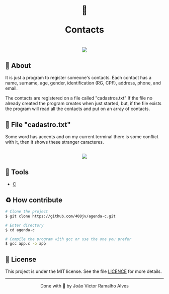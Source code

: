 <h1 align="center">
  📓
  <p>Contacts</p>
</h1>

<h1 align="center">
  <img 
    src="https://ik.imagekit.io/dwei78ukbe/GIF_10-12-2020_14-00-47_TI9Jxa5OD.gif"
  />
</h1>

## 🧾 About
It is just a program to register someone's contacts. Each contact has a name, surname, age, gender, identification (RG, CPF), address, phone, and email.

The contacts are registered on a file called "cadastros.txt" If the file no already created the program creates when just started, but, if the file exists the program will read all the contacts and put on an array of contacts.

## 📁 File "cadastro.txt"
Some word has accents and on my current terminal there is some conflict with it, then it shows these stranger caracteres.
<h2 align="center">
  <img
    src="https://ik.imagekit.io/dwei78ukbe/Screenshot__79__Ex9_ee3JN.png"
  />
</h2>

## 🔧 Tools
- [C]('https://devdocs.io/c/')

## ♻️ How contribute
```bash
# Clone the project
$ git clone https://github.com/400jv/agenda-c.git
```

```bash
# Enter directory
$ cd agenda-c
```

```bash
# Compile the program with gcc or use the one you prefer
$ gcc app.c -o app
```
## 📜 License

This project is under the MIT license. See the file <a href="https://github.com/400jv/agenda-c/blob/main/LICENSE">LICENCE</a> for more details.

---
<p align="center">Done with 💚 by João Victor Ramalho Alves</p>
